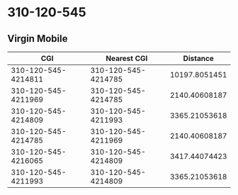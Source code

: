 # 310-120-545
## Virgin Mobile


| CGI | Nearest CGI | Distance |
|-----|-------------|----------|
| 310-120-545-4214811 | 310-120-545-4214785 | 10197.8051451 |
| 310-120-545-4211969 | 310-120-545-4214785 | 2140.40608187 |
| 310-120-545-4214809 | 310-120-545-4211993 | 3365.21053618 |
| 310-120-545-4214785 | 310-120-545-4211969 | 2140.40608187 |
| 310-120-545-4216065 | 310-120-545-4214809 | 3417.44074423 |
| 310-120-545-4211993 | 310-120-545-4214809 | 3365.21053618 |
